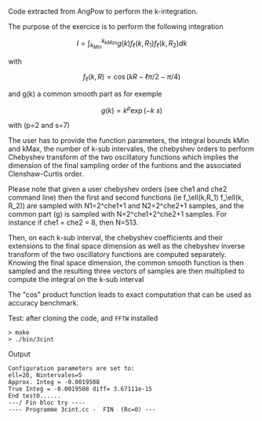 Code extracted from AngPow to perform the k-integration.

The purpose of the exercice is to perform the following integration 

```math
I = \int_{k_{Min}}^{k_{kMax}} g(k) f_\ell(k,R_1) f_\ell(k, R_2) dk
```
with

```math
f_\ell(k,R) = \cos( kR - \ell \pi/2 - \pi/4) 
```

and g(k) a common smooth part as for exemple

```math
g(k) = k^p \exp(-k\ s)
```
with (p=2 and s=7)

The user has to provide the function parameters, 
the  integral bounds kMin and kMax, 
the number of k-sub intervales, the chebyshev orders to perform Chebyshev 
transform of the two oscillatory functions which implies the dimension
of the final sampling order of the funtions and the associated Clenshaw-Curtis 
order. 

Please note that given a user chebyshev orders (see che1 and che2 command line)
then the first and second functions (ie f_\ell(k,R_1) f_\ell(k, R_2)) are sampled with 
N1=2^che1+1 and N2=2^che2+1 samples, 
and the common part (g) is sampled with N=2^che1+2^che2+1 samples. For instance
if che1 = che2 = 8, then N=513.

Then, on each k-sub interval, the chebyshev coefficients and their 
extensions to the final space dimension as well as the chebyshev inverse 
transform of the two oscillatory functions are computed separately. 
Knowing the final space dimension, the common smooth function is then sampled
and the resulting three vectors of samples are then multiplied to compute the integral 
on the k-sub interval

The "cos" product function leads to exact computation that can be used
as accuracy benchmark.

Test: after cloning the code, and ```FFTW``` installed

    > make
    > ./bin/3cint

Output

    Configuration parameters are set to: 
    ell=20, Nintervales=5
    Approx. Integ = -0.0019508
    True Integ = -0.0019508 diff= 3.67111e-15
    End test0......
    ---/ Fin bloc try ---- 
    ---- Programme 3cint.cc -  FIN  (Rc=0) --- 




